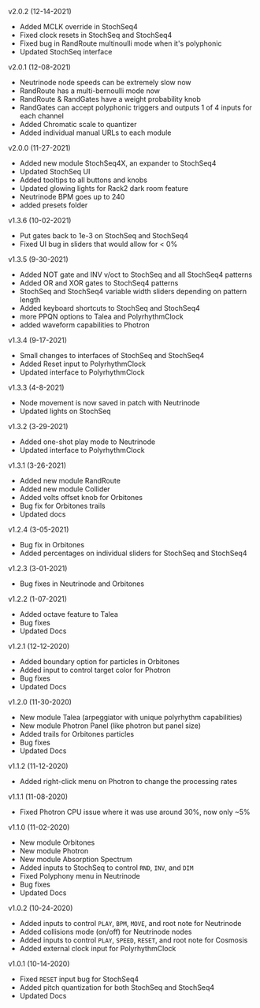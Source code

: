 v2.0.2 (12-14-2021)
- Added MCLK override in StochSeq4
- Fixed clock resets in StochSeq and StochSeq4
- Fixed bug in RandRoute multinoulli mode when it's polyphonic
- Updated StochSeq interface

v2.0.1 (12-08-2021)
- Neutrinode node speeds can be extremely slow now
- RandRoute has a multi-bernoulli mode now
- RandRoute & RandGates have a weight probability knob
- RandGates can accept polyphonic triggers and outputs 1 of 4 inputs for each channel
- Added Chromatic scale to quantizer
- Added individual manual URLs to each module

v2.0.0 (11-27-2021)
- Added new module StochSeq4X, an expander to StochSeq4
- Updated StochSeq UI
- Added tooltips to all buttons and knobs
- Updated glowing lights for Rack2 dark room feature
- Neutrinode BPM goes up to 240
- added presets folder

v1.3.6 (10-02-2021)
- Put gates back to 1e-3 on StochSeq and StochSeq4
- Fixed UI bug in sliders that would allow for < 0%

v1.3.5 (9-30-2021)
- Added NOT gate and INV v/oct to StochSeq and all StochSeq4 patterns
- Added OR and XOR gates to StochSeq4 patterns
- StochSeq and StochSeq4 variable width sliders depending on pattern length
- Added keyboard shortcuts to StochSeq and StochSeq4
- more PPQN options to Talea and PolyrhythmClock
- added waveform capabilities to Photron

v1.3.4 (9-17-2021)
- Small changes to interfaces of StochSeq and StochSeq4
- Added Reset input to PolyrhythmClock
- Updated interface to PolyrhythmClock

v1.3.3 (4-8-2021)
- Node movement is now saved in patch with Neutrinode
- Updated lights on StochSeq

v1.3.2 (3-29-2021)
- Added one-shot play mode to Neutrinode
- Updated interface to PolyrhythmClock

v1.3.1 (3-26-2021)
- Added new module RandRoute
- Added new module Collider
- Added volts offset knob for Orbitones
- Bug fix for Orbitones trails
- Updated docs

v1.2.4 (3-05-2021)
- Bug fix in Orbitones
- Added percentages on individual sliders for StochSeq and StochSeq4

v1.2.3 (3-01-2021)
- Bug fixes in Neutrinode and Orbitones

v1.2.2 (1-07-2021)
- Added octave feature to Talea
- Bug fixes
- Updated Docs

v1.2.1 (12-12-2020)
- Added boundary option for particles in Orbitones
- Added input to control target color for Photron
- Bug fixes
- Updated Docs

v1.2.0 (11-30-2020)
- New module Talea (arpeggiator with unique polyrhythm capabilities)
- New module Photron Panel (like photron but panel size)
- Added trails for Orbitones particles
- Bug fixes
- Updated Docs

v1.1.2 (11-12-2020)
- Added right-click menu on Photron to change the processing rates

v1.1.1 (11-08-2020)
- Fixed Photron CPU issue where it was use around 30%, now only ~5%

v1.1.0 (11-02-2020)
- New module Orbitones
- New module Photron
- New module Absorption Spectrum
- Added inputs to StochSeq to control `RND`, `INV`, and `DIM`
- Fixed Polyphony menu in Neutrinode
- Bug fixes
- Updated Docs


v1.0.2 (10-24-2020)
- Added inputs to control `PLAY`, `BPM`, `MOVE`, and root note for Neutrinode
- Added collisions mode (on/off) for Neutrinode nodes
- Added inputs to control `PLAY`, `SPEED`, `RESET`, and root note for Cosmosis
- Added external clock input for PolyrhythmClock


v1.0.1 (10-14-2020)
- Fixed `RESET` input bug for StochSeq4
- Added pitch quantization for both StochSeq and StochSeq4
- Updated Docs
